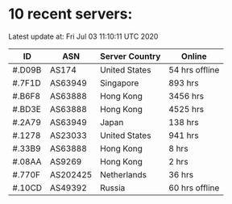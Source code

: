 # 10 recent servers:

Latest update at: Fri Jul 03 11:10:11 UTC 2020

| ID | ASN | Server Country | Online |
| -- | --- | -------------- | ------ |
| #.D09B | AS174 | United States | 54 hrs offline |
| #.7F1D | AS63949 | Singapore | 893 hrs |
| #.B6F8 | AS63888 | Hong Kong | 3456 hrs |
| #.BD3E | AS63888 | Hong Kong | 4525 hrs |
| #.2A79 | AS63949 | Japan | 138 hrs |
| #.1278 | AS23033 | United States | 941 hrs |
| #.33B9 | AS63888 | Hong Kong | 8 hrs |
| #.08AA | AS9269 | Hong Kong | 2 hrs |
| #.770F | AS202425 | Netherlands | 36 hrs |
| #.10CD | AS49392 | Russia | 60 hrs offline |

